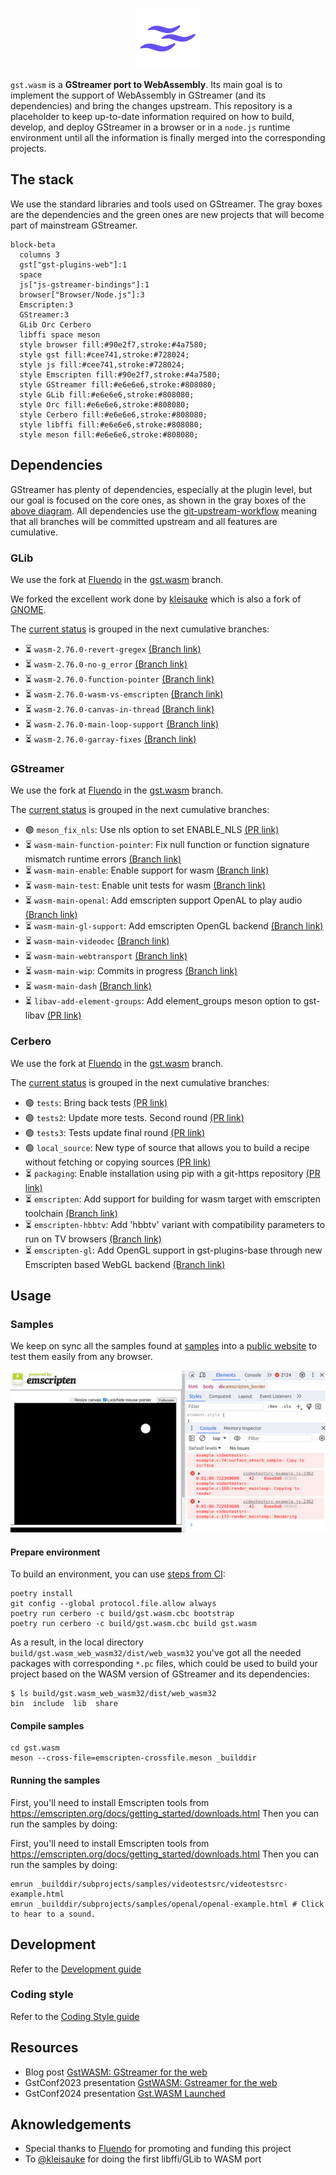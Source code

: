 <p align="center">
  <img src="artwork/gst.wasm.svg" width="100" height="100" align="center"/>
</p>

`gst.wasm` is a **GStreamer port to WebAssembly**. Its main goal is to implement the support of WebAssembly
in GStreamer (and its dependencies) and bring the changes upstream. This repository is a placeholder to
keep up-to-date information required on how to build, develop, and deploy GStreamer in a browser or in
a `node.js` runtime environment until all the information is finally merged into the corresponding
projects.

## The stack
We use the standard libraries and tools used on GStreamer. The gray boxes are the dependencies and the
green ones are new projects that will become part of mainstream GStreamer.

```mermaid
block-beta
  columns 3
  gst["gst-plugins-web"]:1
  space
  js["js-gstreamer-bindings"]:1
  browser["Browser/Node.js"]:3
  Emscripten:3
  GStreamer:3
  GLib Orc Cerbero
  libffi space meson
  style browser fill:#90e2f7,stroke:#4a7580;
  style gst fill:#cee741,stroke:#728024;
  style js fill:#cee741,stroke:#728024;
  style Emscripten fill:#90e2f7,stroke:#4a7580;
  style GStreamer fill:#e6e6e6,stroke:#808080;
  style GLib fill:#e6e6e6,stroke:#808080;
  style Orc fill:#e6e6e6,stroke:#808080;
  style Cerbero fill:#e6e6e6,stroke:#808080;
  style libffi fill:#e6e6e6,stroke:#808080;
  style meson fill:#e6e6e6,stroke:#808080;
```

## Dependencies
GStreamer has plenty of dependencies, especially at the plugin level, but our goal is focused on the
core ones, as shown in the gray boxes of the [above diagram](#the-stack). All dependencies use the
[git-upstream-workflow](https://github.com/fluendo/git-upstream-workflow ) meaning that all branches
will be committed upstream and all features are cumulative.

### GLib
We use the fork at [Fluendo](https://github.com/fluendo/glib) in the [gst.wasm](https://github.com/fluendo/glib/tree/gst.wasm) branch.

We forked the excellent work done by [kleisauke](https://github.com/kleisauke/glib) which is also a fork of [GNOME](https://github.com/GNOME/glib).

The [current status](https://github.com/GNOME/glib/compare/2.76.0...fluendo:gst.wasm) is grouped in the next cumulative branches:
<!-- START guw glib.toml markdown -->
* ⏳ `wasm-2.76.0-revert-gregex` [(Branch link)](https://github.com/fluendo/glib/tree/wasm-2.76.0-revert-gregex)
* ⏳ `wasm-2.76.0-no-g_error` [(Branch link)](https://github.com/fluendo/glib/tree/wasm-2.76.0-no-g_error)
* ⏳ `wasm-2.76.0-function-pointer` [(Branch link)](https://github.com/fluendo/glib/tree/wasm-2.76.0-function-pointer)
* ⏳ `wasm-2.76.0-wasm-vs-emscripten` [(Branch link)](https://github.com/fluendo/glib/tree/wasm-2.76.0-wasm-vs-emscripten)
* ⏳ `wasm-2.76.0-canvas-in-thread` [(Branch link)](https://github.com/fluendo/glib/tree/wasm-2.76.0-canvas-in-thread)
* ⏳ `wasm-2.76.0-main-loop-support` [(Branch link)](https://github.com/fluendo/glib/tree/wasm-2.76.0-main-loop-support)
* ⏳ `wasm-2.76.0-garray-fixes` [(Branch link)](https://github.com/fluendo/glib/tree/wasm-2.76.0-garray-fixes)
<!-- END guw glib.toml markdown -->


### GStreamer
We use the fork at [Fluendo](https://github.com/fluendo/gstreamer) in the [gst.wasm](https://github.com/fluendo/gstreamer/tree/wasm-1.22) branch.

The [current status](https://github.com/fluendo/gstreamer/compare/main...fluendo:gst.wasm) is grouped in the next cumulative branches:
<!-- START guw gstreamer.toml markdown -->
* 🟢 `meson_fix_nls`: Use nls option to set ENABLE_NLS [(PR link)](https://gitlab.freedesktop.org/gstreamer/gstreamer/-/merge_requests/7017)
* ⏳ `wasm-main-function-pointer`: Fix null function or function signature mismatch runtime errors [(Branch link)](https://github.com/fluendo/gstreamer/tree/wasm-main-function-pointer)
* ⏳ `wasm-main-enable`: Enable support for wasm [(Branch link)](https://github.com/fluendo/gstreamer/tree/wasm-main-enable)
* ⏳ `wasm-main-test`: Enable unit tests for wasm [(Branch link)](https://github.com/fluendo/gstreamer/tree/wasm-main-test)
* ⏳ `wasm-main-openal`: Add emscripten support OpenAL to play audio [(Branch link)](https://github.com/fluendo/gstreamer/tree/wasm-main-openal)
* ⏳ `wasm-main-gl-support`: Add emscripten OpenGL backend [(Branch link)](https://github.com/fluendo/gstreamer/tree/wasm-main-gl-support)
* ⏳ `wasm-main-videodec` [(Branch link)](https://github.com/fluendo/gstreamer/tree/wasm-main-videodec)
* ⏳ `wasm-main-webtransport` [(Branch link)](https://github.com/fluendo/gstreamer/tree/wasm-main-webtransport)
* ⏳ `wasm-main-wip`: Commits in progress [(Branch link)](https://github.com/fluendo/gstreamer/tree/wasm-main-wip)
* ⏳ `wasm-main-dash` [(Branch link)](https://github.com/fluendo/gstreamer/tree/wasm-main-dash)
* ⏳ `libav-add-element-groups`: Add element_groups meson option to gst-libav [(PR link)](https://gitlab.freedesktop.org/gstreamer/gstreamer/-/merge_requests/8877)
<!-- END guw gstreamer.toml markdown -->

### Cerbero
We use the fork at [Fluendo](https://github.com/fluendo/cerbero) in the [gst.wasm](https://github.com/fluendo/cerbero/tree/gst.wasm) branch.

The [current status](https://github.com/fluendo/cerbero/compare/main...fluendo:cerbero:gst.wasm) is grouped in the next cumulative branches:
<!-- START guw cerbero.toml markdown -->
* 🟢 `tests`: Bring back tests [(PR link)](https://gitlab.freedesktop.org/gstreamer/cerbero/-/merge_requests/1471)
* 🟢 `tests2`: Update more tests. Second round [(PR link)](https://gitlab.freedesktop.org/gstreamer/cerbero/-/merge_requests/1477)
* 🟢 `tests3`: Tests update final round [(PR link)](https://gitlab.freedesktop.org/gstreamer/cerbero/-/merge_requests/1482)
* 🟢 `local_source`: New type of source that allows you to build a recipe without fetching or copying sources [(PR link)](https://gitlab.freedesktop.org/gstreamer/cerbero/-/merge_requests/1483)
* ⏳ `packaging`: Enable installation using pip with a git-https repository [(PR link)](https://gitlab.freedesktop.org/gstreamer/cerbero/-/merge_requests/1484)
* ⏳ `emscripten`: Add support for building for wasm target with emscripten toolchain [(Branch link)](https://github.com/fluendo/cerbero/tree/emscripten)
* ⏳ `emscripten-hbbtv`: Add 'hbbtv' variant with compatibility parameters to run on TV browsers [(Branch link)](https://github.com/fluendo/cerbero/tree/emscripten-hbbtv)
* ⏳ `emscripten-gl`: Add OpenGL support in gst-plugins-base through new Emscripten based WebGL backend [(Branch link)](https://github.com/fluendo/cerbero/tree/emscripten-gl)

<!-- END guw cerbero.toml markdown -->


## Usage

### Samples
We keep on sync all the samples found at [samples](gst.wasm/subprojects/samples) into a [public website](https://fluendo.github.io/gst.wasm/) to test them easily from any browser.

![videotestsrc ball pattern](docs/img/videotestsrc-sample.jpg)


#### Prepare environment

To build an environment, you can use [steps from CI](.github/workflows/build.yaml):

```
poetry install
git config --global protocol.file.allow always
poetry run cerbero -c build/gst.wasm.cbc bootstrap
poetry run cerbero -c build/gst.wasm.cbc build gst.wasm
```

As a result, in the local directory `build/gst.wasm_web_wasm32/dist/web_wasm32`
you've got all the needed packages with corresponding `*.pc` files, which could be used
to build your project based on the WASM version of GStreamer and its dependencies:

```
$ ls build/gst.wasm_web_wasm32/dist/web_wasm32
bin  include  lib  share
```

#### Compile samples

```
cd gst.wasm
meson --cross-file=emscripten-crossfile.meson _builddir
```

#### Running the samples

First, you'll need to install Emscripten tools from https://emscripten.org/docs/getting_started/downloads.html
Then you can run the samples by doing:

First, you'll need to install Emscripten tools from https://emscripten.org/docs/getting_started/downloads.html
Then you can run the samples by doing:

```
emrun _builddir/subprojects/samples/videotestsrc/videotestsrc-example.html
emrun _builddir/subprojects/samples/openal/openal-example.html # Click to hear to a sound.
```

## Development

Refer to the [Development guide ](DEVELOPMENT.md)

### Coding style

Refer to the [Coding Style guide ](CONTRIBUTING.md)

## Resources
* Blog post [GstWASM: GStreamer for the web](https://fluendo.com/en/blog/gstwasm-gstreamer-for-the-web/)
* GstConf2023 presentation [GstWASM: Gstreamer for the web](https://gstconf.ubicast.tv/videos/gstwasm-gstreamer-for-the-web/)
* GstConf2024 presentation [Gst.WASM Launched](https://gstconf.ubicast.tv/videos/gstwasm-launched/)

## Aknowledgements
* Special thanks to [Fluendo](https://fluendo.com) for promoting and funding this project
* To [@kleisauke](https://github.com/kleisauke) for doing the first libffi/GLib to WASM port
